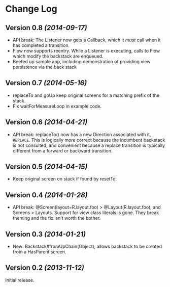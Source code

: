 Change Log
==========

Version 0.8 *(2014-09-17)*
------------------
  * API break: The Listener now gets a Callback, which it *must* call when it has completed a
    transition.
  * Flow now supports reentry.  While a Listener is executing, calls to Flow which modify the
    backstack are enqueued.
  * Beefed up sample app, including demonstration of providing view persistence via 
    the back stack

Version 0.7 *(2014-05-16)*
----------------------------
  * replaceTo and goUp keep original screens for a matching prefix of the stack.
  * Fix waitForMeasureLoop in example code.

Version 0.6 *(2014-04-21)*
----------------------------
  * API break: replaceTo() now has a new Direction associated with it, `REPLACE`.
    This is logically more correct because the incumbent backstack is not
    consulted, and convenient because a replace transition is typically
    different from a forward or backward transition.

Version 0.5 *(2014-04-15)*
----------------------------
  * Keep original screen on stack if found by resetTo.

Version 0.4 *(2014-01-28)*
----------------------------
  * API break: @Screen(layout=R.layout.foo) > @Layout(R.layout.foo), and Screens > Layouts.
    Support for view class literals is gone. They break theming and the fix isn't worth the bother.

Version 0.3 *(2014-01-21)*
----------------------------
  * New: Backstack#fromUpChain(Object), allows backstack to be created from
    a HasParent screen.

Version 0.2 *(2013-11-12)*
----------------------------

Initial release.
